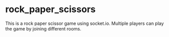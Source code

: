 # rock_paper_scissors

This is a rock paper scissor game using socket.io.
Multiple players can play the game by  joining different rooms.
